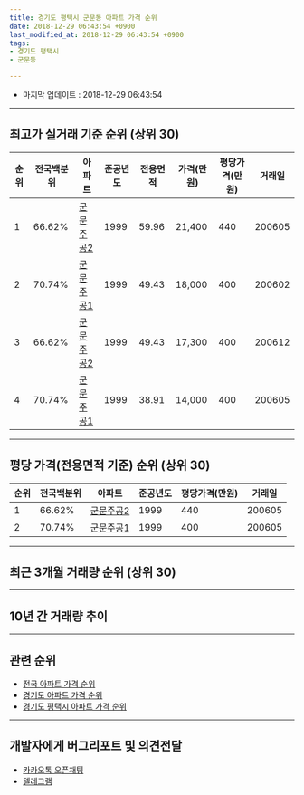 ```yaml
---
title: 경기도 평택시 군문동 아파트 가격 순위
date: 2018-12-29 06:43:54 +0900
last_modified_at: 2018-12-29 06:43:54 +0900
tags:
- 경기도 평택시
- 군문동

---
```


* 마지막 업데이트 : 2018-12-29 06:43:54

---

## 최고가 실거래 기준 순위 (상위 30)


|순위|전국백분위|아파트|준공년도|전용면적|가격(만원)|평당가격(만원)|거래일|
|---|---|---|---|---|---|---|---|
|1|66.62%|[군문주공2](https://search.naver.com/search.naver?query=%EA%B2%BD%EA%B8%B0%EB%8F%84+%ED%8F%89%ED%83%9D%EC%8B%9C+%EA%B5%B0%EB%AC%B8%EB%8F%99+%EA%B5%B0%EB%AC%B8%EC%A3%BC%EA%B3%B52)|1999|59.96|21,400|440|200605|
|2|70.74%|[군문주공1](https://search.naver.com/search.naver?query=%EA%B2%BD%EA%B8%B0%EB%8F%84+%ED%8F%89%ED%83%9D%EC%8B%9C+%EA%B5%B0%EB%AC%B8%EB%8F%99+%EA%B5%B0%EB%AC%B8%EC%A3%BC%EA%B3%B51)|1999|49.43|18,000|400|200602|
|3|66.62%|[군문주공2](https://search.naver.com/search.naver?query=%EA%B2%BD%EA%B8%B0%EB%8F%84+%ED%8F%89%ED%83%9D%EC%8B%9C+%EA%B5%B0%EB%AC%B8%EB%8F%99+%EA%B5%B0%EB%AC%B8%EC%A3%BC%EA%B3%B52)|1999|49.43|17,300|400|200612|
|4|70.74%|[군문주공1](https://search.naver.com/search.naver?query=%EA%B2%BD%EA%B8%B0%EB%8F%84+%ED%8F%89%ED%83%9D%EC%8B%9C+%EA%B5%B0%EB%AC%B8%EB%8F%99+%EA%B5%B0%EB%AC%B8%EC%A3%BC%EA%B3%B51)|1999|38.91|14,000|400|200605|


---

## 평당 가격(전용면적 기준) 순위 (상위 30)


|순위|전국백분위|아파트|준공년도|평당가격(만원)|거래일|
|---|---|---|---|---|---|
|1|66.62%|[군문주공2](https://search.naver.com/search.naver?query=%EA%B2%BD%EA%B8%B0%EB%8F%84+%ED%8F%89%ED%83%9D%EC%8B%9C+%EA%B5%B0%EB%AC%B8%EB%8F%99+%EA%B5%B0%EB%AC%B8%EC%A3%BC%EA%B3%B52)|1999|440|200605|
|2|70.74%|[군문주공1](https://search.naver.com/search.naver?query=%EA%B2%BD%EA%B8%B0%EB%8F%84+%ED%8F%89%ED%83%9D%EC%8B%9C+%EA%B5%B0%EB%AC%B8%EB%8F%99+%EA%B5%B0%EB%AC%B8%EC%A3%BC%EA%B3%B51)|1999|400|200605|


---

## 최근 3개월 거래량 순위 (상위 30)


<div style="width:100%;">
    <canvas id="deal_count_ranking" height="250"></canvas>
</div>


<script>
new Chart(document.getElementById("deal_count_ranking"), {
    type: 'horizontalBar',
    data: {
        labels: ['군문주공1', '군문주공2'],
        datasets: [{
            label: '실거래 수',
            data: [4, 2],
            borderColor: "rgba(255, 0, 128, 1)",
            backgroundColor: "rgba(255, 0, 128, 0.5)",
            fill: false,
        }]
    },
    options: {
        responsive: true,
        title: {
            display: true,
            text: '최근 3개월 거래량 순위'
        },
        tooltips: {
            mode: 'index',
            intersect: false,
            callbacks: {
                title: function(tooltipItems, data) {
                    return "실거래 수:";
                },
                label: function(tooltipItem, data) {
                    return data.labels[tooltipItem.index] + ": " + tooltipItem.xLabel;
                }
            }
        },
        hover: {
            mode: 'nearest',
            intersect: true
        },
        scales: {
            xAxes: [{
                display: true,
                scaleLabel: {
                    display: true,
                    labelString: '실거래 수'
                },
                ticks: {
                    suggestedMin: 0,
                }
            }],
            yAxes: [{
                display: true,
                ticks: {
                    autoSkip: false,
                    callback: function(value, index, values) {
                        if (value.length > 15)
                            return value.substr(0, 13) + "...";
                        else
                            return value;
                    }
                },
                scaleLabel: {
                    display: false,
                }
            }]
        }
    }
});

</script>


---

## 10년 간 거래량 추이


<div style="width:100%;">
    <canvas id="deal_progress" height="250"></canvas>
</div>

<script>
new Chart(document.getElementById("deal_progress"), {
    type: 'line',
    data: {
        labels: ['200812','200901','200902','200903','200904','200905','200906','200907','200908','200909','200910','200911','200912','201001','201002','201003','201004','201005','201006','201007','201008','201009','201010','201011','201012','201101','201102','201103','201104','201105','201106','201107','201108','201109','201110','201111','201112','201201','201202','201203','201204','201205','201206','201207','201208','201209','201210','201211','201212','201301','201302','201303','201304','201305','201306','201307','201308','201309','201310','201311','201312','201401','201402','201403','201404','201405','201406','201407','201408','201409','201410','201411','201412','201501','201502','201503','201504','201505','201506','201507','201508','201509','201510','201511','201512','201601','201602','201603','201604','201605','201606','201607','201608','201609','201610','201611','201612','201701','201702','201703','201704','201705','201706','201707','201708','201709','201710','201711','201712','201801','201802','201803','201804','201805','201806','201807','201808','201809','201810','201811','201812'],
        datasets: [{
            label: '실거래 수',
            pointRadius: 1,
            data: [3, 5, 6, 7, 10, 17, 14, 9, 9, 11, 11, 8, 12, 7, 9, 13, 14, 10, 8, 13, 10, 6, 11, 7, 26, 26, 18, 12, 18, 13, 13, 13, 18, 27, 21, 14, 12, 8, 19, 17, 11, 9, 9, 6, 10, 13, 11, 10, 8, 5, 9, 15, 8, 13, 9, 12, 13, 6, 6, 8, 9, 10, 9, 17, 10, 7, 7, 10, 14, 14, 16, 7, 4, 6, 6, 17, 12, 15, 8, 16, 13, 11, 10, 8, 3, 5, 10, 8, 8, 7, 6, 9, 13, 8, 11, 6, 4, 5, 14, 16, 15, 10, 11, 9, 8, 7, 5, 9, 6, 3, 4, 11, 4, 6, 11, 4, 8, 8, 5, 1, 0],
            borderColor: "rgba(255, 201, 14, 1)",
            backgroundColor: "rgba(255, 201, 14, 0.5)",
            fill: true,
        }]
    },
    options: {
        responsive: true,
        title: {
            display: true,
            text: '10년간 거래량 추이'
        },
        tooltips: {
            mode: 'index',
            intersect: false,
        },
        hover: {
            mode: 'nearest',
            intersect: true
        },
        scales: {
            xAxes: [{
                display: true,
                scaleLabel: {
                    display: true,
                    labelString: '년/월'
                }
            }],
            yAxes: [{
                display: true,
                ticks: {
                    suggestedMin: 0,
                },
                scaleLabel: {
                    display: true,
                    labelString: '실거래 수'
                }
            }]
        }
    }
});

</script>


---

## 관련 순위

- [전국 아파트 가격 순위](https://inasie.github.io/apt-ranking/전국)
- [경기도 아파트 가격 순위](https://inasie.github.io/apt-ranking/경기도)
- [경기도 평택시 아파트 가격 순위](https://inasie.github.io/apt-ranking/경기도-평택시)


---

## 개발자에게 버그리포트 및 의견전달

- [카카오톡 오픈채팅](https://open.kakao.com/o/gLJUAP4)
- [텔레그램](https://t.me/inasie)

